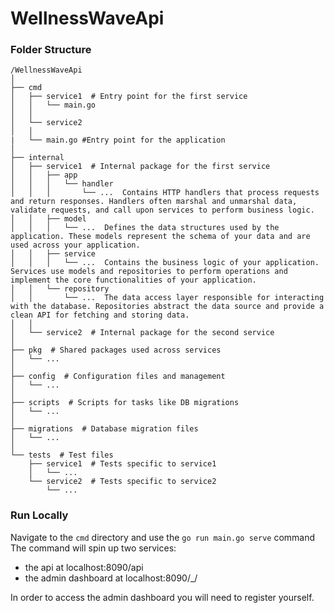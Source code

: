 # WellnessWaveApi

### Folder Structure
```plaintext
/WellnessWaveApi
│
├── cmd
│   ├── service1  # Entry point for the first service
│   │   └── main.go
│   │
│   └── service2
│   │
|   └── main.go #Entry point for the application
│
├── internal
│   ├── service1  # Internal package for the first service
│   │   ├── app
│   │   │   └── handler
│   │   │       └── ...  Contains HTTP handlers that process requests and return responses. Handlers often marshal and unmarshal data, validate requests, and call upon services to perform business logic.
│   │   ├── model
│   │   │   └── ...  Defines the data structures used by the application. These models represent the schema of your data and are used across your application.
│   │   ├── service
│   │   │   └── ...  Contains the business logic of your application. Services use models and repositories to perform operations and implement the core functionalities of your application.
│   │   └── repository
│   │       └── ...  The data access layer responsible for interacting with the database. Repositories abstract the data source and provide a clean API for fetching and storing data.
│   │
│   └── service2  # Internal package for the second service
│
├── pkg  # Shared packages used across services
│   └── ...
│
├── config  # Configuration files and management
│   └── ...
│
├── scripts  # Scripts for tasks like DB migrations
│   └── ...
│
├── migrations  # Database migration files
│   └── ...
│
└── tests  # Test files
    ├── service1  # Tests specific to service1
    │   └── ...
    └── service2  # Tests specific to service2
        └── ...
```

### Run Locally

Navigate to the ```cmd``` directory and use the ```go run main.go serve``` command
The command will spin up two services:
- the api at localhost:8090/api
- the admin dashboard at localhost:8090/_/

In order to access the admin dashboard you will need to register yourself.
